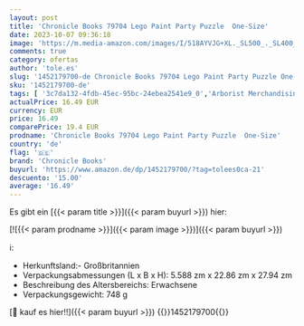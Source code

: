 ```yaml
---
layout: post
title: 'Chronicle Books 79704 Lego Paint Party Puzzle  One-Size'
date: 2023-10-07 09:36:18
image: 'https://m.media-amazon.com/images/I/518AYVJG+XL._SL500_._SL400_.jpg'
comments: true
category: ofertas
author: 'tole.es'
slug: '1452179700-de Chronicle Books 79704 Lego Paint Party Puzzle One-Size'
sku: '1452179700-de'
tags: [ '3c7da132-4fdb-45ec-95bc-24ebea2541e9_0','Arborist Merchandising Root','Custom Stores','Klassische Puzzles','LEGO','Puzzles','Self Service','Spielzeug','chronicle books','🇩🇪', ]
actualPrice: 16.49 EUR
currency: EUR
price: 16.49
comparePrice: 19.4 EUR
prodname: 'Chronicle Books 79704 Lego Paint Party Puzzle  One-Size'
country: 'de'
flag: '🇩🇪'
brand: 'Chronicle Books'
buyurl: 'https://www.amazon.de/dp/1452179700/?tag=tolees0ca-21'
descuento: '15.00'
average: '16.49'
---
```


Es gibt ein [{{< param title >}}]({{< param buyurl >}}) hier:

[![{{< param prodname >}}]({{< param image >}})]({{< param buyurl >}})

ℹ️:

- Herkunftsland:- Großbritannien
- Verpackungsabmessungen (L x B x H): 5.588 zm x 22.86 zm x 27.94 zm
- Beschreibung des Altersbereichs: Erwachsene
- Verpackungsgewicht: 748 g

[🛒 kauf es hier!!]({{< param buyurl >}})
{{<world>}}1452179700{{</world>}}
